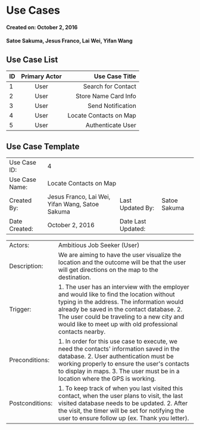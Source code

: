 # Use Cases
#### Created on: October 2, 2016
#### Satoe Sakuma, Jesus Franco, Lai Wei, Yifan Wang


## Use Case List

| ID            | Primary Actor | Use Case Title           |
| ------------- |:-------------:| ------------------------:|
| 1             | User          | Search for Contact       |
| 2             | User          | Store Name Card Info     |
| 3             | User          | Send Notification        |
| 4             | User          | Locate Contacts on Map   |
| 5             | User          | Authenticate User        |


## Use Case Template
<table>
  <tr>
    <td> Use Case ID:</td>
    <td colspan ="3"> 4 </td>
  </tr>
  <tr>
    <td> Use Case Name: </td>
    <td colspan ="3"> Locate Contacts on Map </td>
  <tr>
    <td> Created By: </td>
    <td> Jesus Franco, Lai Wei, Yifan Wang, Satoe Sakuma </td>
    <td> Last Updated By: </td>
    <td> Satoe Sakuma </td>
  </tr>
  <tr>
   <td> Date Created: </td>
   <td> October 2, 2016 </td>
   <td> Date Last Updated: </td>
  </tr>
</table>   

<table> 
  <tr> 
   <td> Actors: </td>
   <td> Ambitious Job Seeker (User) </td>
  </tr>
  <tr>
    <td> Description: </td>
    <td> We are aiming to have the user visualize the location and the outcome will be that the user will get 
    directions on the map to the destination. </td>
  </tr>
  <tr>
    <td> Trigger: </td>
    <td> 
      1. The user has an interview with the employer and would like to find the location without typing in the address.
      The information would already be saved in the contact database.  
      2. The user could be traveling to a new city and would like to meet up with old professional contacts nearby.
     </td>
  </tr>
  <tr>
   <td> Preconditions: </td>
   <td> 1. In order for this use case to execute, we need the contacts' information saved in the database.  
        2. User authentication must be working properly to ensure the user's contacts to display in maps.  
        3. The user must be in a location where the GPS is working.
   </td>
  </tr>
  <tr>
   <td> Postconditions: </td>
   <td> 1. To keep track of when you last visited this contact, when the user plans to visit, the last visited database needs to be updated.  
        2. After the visit, the timer will be set for notifying the user to ensure follow up (ex. Thank you letter). 
   </td>
  </tr>
 </table>
  
    
